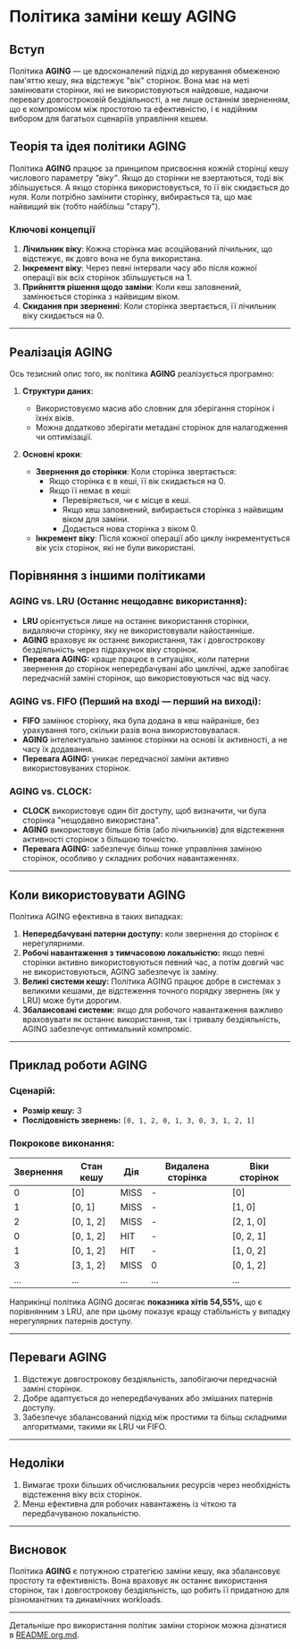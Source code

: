 # Політика заміни кешу AGING

## Вступ

Політика **AGING** — це вдосконалений підхід до керування обмеженою пам'яттю кешу, яка відстежує "вік" сторінок. Вона має на меті замінювати сторінки, які не використовуються найдовше, надаючи перевагу довгостроковій бездіяльності, а не лише останнім зверненням, що є компромісом між простотою та ефективністю, і є надійним вибором для багатьох сценаріїв управління кешем.

## Теорія та ідея політики AGING

Політика **AGING** працює за принципом присвоєння кожній сторінці кешу числового параметру *"віку"*. Якщо до сторінки не взертаються, тоді вік збільшується. А якщо сторінка використовується, то її вік скидається до нуля. Коли потрібно замінити сторінку, вибирається та, що має найвищий вік (тобто найбільш "стару").

### Ключові концепції
1. **Лічильник віку**: Кожна сторінка має асоційований лічильник, що відстежує, як довго вона не була використана.
2. **Інкремент віку**: Через певні інтервали часу або після кожної операції вік всіх сторінок збільшується на 1.
3. **Прийняття рішення щодо заміни**: Коли кеш заповнений, замінюється сторінка з найвищим віком.
4. **Скидання при зверненні**: Коли сторінка звертається, її лічильник віку скидається на 0.

---

## Реалізація AGING

Ось тезисний опис того, як політика **AGING** реалізується програмно:

1. **Структури даних**:
   - Використовуємо масив або словник для зберігання сторінок і їхніх віків.
   - Можна додатково зберігати метадані сторінок для налагодження чи оптимізації.

2. **Основні кроки**:
   - **Звернення до сторінки**: Коли сторінка звертається:
     - Якщо сторінка є в кеші, її вік скидається на 0.
     - Якщо її немає в кеші:
       - Перевіряється, чи є місце в кеші.
       - Якщо кеш заповнений, вибирається сторінка з найвищим віком для заміни.
       - Додається нова сторінка з віком 0.
   - **Інкремент віку**: Після кожної операції або циклу інкрементується вік усіх сторінок, які не були використані.

## Порівняння з іншими політиками
### AGING vs. LRU (Останнє нещодавнє використання):
- **LRU** орієнтується лише на останнє використання сторінки, видаляючи сторінку, яку не використовували найостанніше.
- **AGING** враховує як останнє використання, так і довгострокову бездіяльність через підрахунок віку сторінок.
- **Перевага AGING:** краще працює в ситуаціях, коли патерни звернення до сторінок непередбачувані або циклічні, адже запобігає передчасній заміні сторінок, що використовуються час від часу.

### AGING vs. FIFO (Перший на вході — перший на виході):
- **FIFO** замінює сторінку, яка була додана в кеш найраніше, без урахування того, скільки разів вона використовувалася.
- **AGING** інтелектуально замінює сторінки на основі їх активності, а не часу їх додавання.
- **Перевага AGING:** уникає передчасної заміни активно використовуваних сторінок.

### AGING vs. CLOCK:
- **CLOCK** використовує один біт доступу, щоб визначити, чи була сторінка "нещодавно використана".
- **AGING** використовує більше бітів (або лічильників) для відстеження активності сторінок з більшою точністю.
- **Перевага AGING:** забезпечує більш тонке управління заміною сторінок, особливо у складних робочих навантаженнях.

---

## Коли використовувати AGING
Політика AGING ефективна в таких випадках:

1. **Непередбачувані патерни доступу:** коли звернення до сторінок є нерегулярними.
2. **Робочі навантаження з тимчасовою локальністю:** якщо певні сторінки активно використовуються певний час, а потім довгий час не використовуються, AGING забезпечує їх заміну.
3. **Великі системи кешу:** Політика AGING працює добре в системах з великими кешами, де відстеження точного порядку звернень (як у LRU) може бути дорогим.
4. **Збалансовані системи:** якщо для робочого навантаження важливо враховувати як останнє використання, так і тривалу бездіяльність, AGING забезпечує оптимальний компроміс.

---

## Приклад роботи AGING
### Сценарій:
- **Розмір кешу:** 3
- **Послідовність звернень:** `[0, 1, 2, 0, 1, 3, 0, 3, 1, 2, 1]`
### Покрокове виконання:

| Звернення | Стан кешу    | Дія   | Видалена сторінка | Віки сторінок |
|-----------|--------------|-------|-------------------|---------------|
| 0         | [0]          | MISS  | -                 | [0]           |
| 1         | [0, 1]       | MISS  | -                 | [1, 0]        |
| 2         | [0, 1, 2]    | MISS  | -                 | [2, 1, 0]     |
| 0         | [0, 1, 2]    | HIT   | -                 | [0, 2, 1]     |
| 1         | [0, 1, 2]    | HIT   | -                 | [1, 0, 2]     |
| 3         | [3, 1, 2]    | MISS  | 0                 | [0, 1, 2]     |
| ...       | ...          | ...   | ...               | ...           |

Наприкінці політика AGING досягає **показника хітів 54,55%**, що є порівнянним з LRU, але при цьому показує кращу стабільність у випадку нерегулярних патернів доступу.

---

## Переваги AGING

1. Відстежує довгострокову бездіяльність, запобігаючи передчасній заміні сторінок.
2. Добре адаптується до непередбачуваних або змішаних патернів доступу.
3. Забезпечує збалансований підхід між простими та більш складними алгоритмами, такими як LRU чи FIFO.

---

## Недоліки

1. Вимагає трохи більших обчислювальних ресурсів через необхідність відстеження віку всіх сторінок.
2. Менш ефективна для робочих навантажень із чіткою та передбачуваною локальністю.

---

## Висновок

Політика **AGING** є потужною стратегією заміни кешу, яка збалансовує простоту та ефективність. Вона враховує як останнє використання сторінок, так і довгострокову бездіяльність, що робить її придатною для різноманітних та динамічних workloads.

---

Детальніше про використання політик заміни сторінок можна дізнатися в [README.org.md](README.org.md).